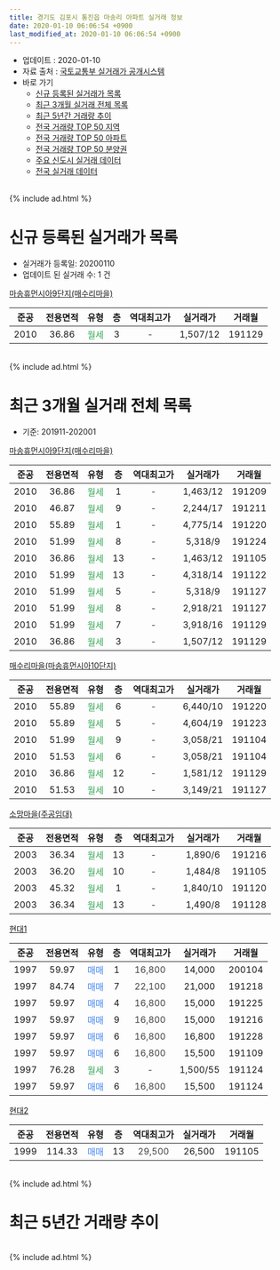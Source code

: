 ```yaml
---
title: 경기도 김포시 통진읍 마송리 아파트 실거래 정보
date: 2020-01-10 06:06:54 +0900
last_modified_at: 2020-01-10 06:06:54 +0900
---
```


* 업데이트 : 2020-01-10
* 자료 출처 : [국토교통부 실거래가 공개시스템](http://rt.molit.go.kr)
* 바로 가기
    * [신규 등록된 실거래가 목록](#신규-등록된-실거래가-목록)
    * [최근 3개월 실거래 전체 목록](#최근-3개월-실거래-전체-목록)
    * [최근 5년간 거래량 추이](#최근-5년간-거래량-추이)
    * [전국 거래량 TOP 50 지역](https://inasie.github.io/apt-trade-info/최근-3개월-전국에서-가장-거래가-많이-발생한-지역)
    * [전국 거래량 TOP 50 아파트](https://inasie.github.io/apt-trade-info/최근-3개월-전국에서-가장-거래가-많이-발생한-아파트)
    * [전국 거래량 TOP 50 분양권](https://inasie.github.io/apt-trade-info/최근-3개월-전국에서-가장-거래가-많이-발생한-분양권)
    * [주요 신도시 실거래 데이터](https://inasie.github.io/apt-trade-info/주요-신도시)
    * [전국 실거래 데이터](https://inasie.github.io/apt-trade-info/전국)
<br>
{% include ad.html %}
<br>

# 신규 등록된 실거래가 목록
* 실거래가 등록일: 20200110
* 업데이트 된 실거래 수: 1 건


[마송휴먼시아9단지(매수리마을)](https://search.naver.com/search.naver?query=%EA%B2%BD%EA%B8%B0%EB%8F%84+%EA%B9%80%ED%8F%AC%EC%8B%9C+%ED%86%B5%EC%A7%84%EC%9D%8D+%EB%A7%88%EC%86%A1%EB%A6%AC+%EB%A7%88%EC%86%A1%ED%9C%B4%EB%A8%BC%EC%8B%9C%EC%95%849%EB%8B%A8%EC%A7%80%28%EB%A7%A4%EC%88%98%EB%A6%AC%EB%A7%88%EC%9D%84%29)

|준공|전용면적|유형|층|역대최고가|실거래가|거래월|
|:---:|:---:|:---:|:---:|:---:|:---:|:---:|
|2010|36.86|<span style="color:#34a853">월세</span>|3|<span style="color:#444444">-</span>|1,507/12|191129|


<br>
{% include ad.html %}
<br>

# 최근 3개월 실거래 전체 목록
* 기준: 201911-202001


[마송휴먼시아9단지(매수리마을)](https://search.naver.com/search.naver?query=%EA%B2%BD%EA%B8%B0%EB%8F%84+%EA%B9%80%ED%8F%AC%EC%8B%9C+%ED%86%B5%EC%A7%84%EC%9D%8D+%EB%A7%88%EC%86%A1%EB%A6%AC+%EB%A7%88%EC%86%A1%ED%9C%B4%EB%A8%BC%EC%8B%9C%EC%95%849%EB%8B%A8%EC%A7%80%28%EB%A7%A4%EC%88%98%EB%A6%AC%EB%A7%88%EC%9D%84%29)

|준공|전용면적|유형|층|역대최고가|실거래가|거래월|
|:---:|:---:|:---:|:---:|:---:|:---:|:---:|
|2010|36.86|<span style="color:#34a853">월세</span>|1|<span style="color:#444444">-</span>|1,463/12|191209|
|2010|46.87|<span style="color:#34a853">월세</span>|9|<span style="color:#444444">-</span>|2,244/17|191211|
|2010|55.89|<span style="color:#34a853">월세</span>|1|<span style="color:#444444">-</span>|4,775/14|191220|
|2010|51.99|<span style="color:#34a853">월세</span>|8|<span style="color:#444444">-</span>|5,318/9|191224|
|2010|36.86|<span style="color:#34a853">월세</span>|13|<span style="color:#444444">-</span>|1,463/12|191105|
|2010|51.99|<span style="color:#34a853">월세</span>|13|<span style="color:#444444">-</span>|4,318/14|191122|
|2010|51.99|<span style="color:#34a853">월세</span>|5|<span style="color:#444444">-</span>|5,318/9|191127|
|2010|51.99|<span style="color:#34a853">월세</span>|8|<span style="color:#444444">-</span>|2,918/21|191127|
|2010|51.99|<span style="color:#34a853">월세</span>|7|<span style="color:#444444">-</span>|3,918/16|191129|
|2010|36.86|<span style="color:#34a853">월세</span>|3|<span style="color:#444444">-</span>|1,507/12|191129|

[매수리마을(마송휴먼시아10단지)](https://search.naver.com/search.naver?query=%EA%B2%BD%EA%B8%B0%EB%8F%84+%EA%B9%80%ED%8F%AC%EC%8B%9C+%ED%86%B5%EC%A7%84%EC%9D%8D+%EB%A7%88%EC%86%A1%EB%A6%AC+%EB%A7%A4%EC%88%98%EB%A6%AC%EB%A7%88%EC%9D%84%28%EB%A7%88%EC%86%A1%ED%9C%B4%EB%A8%BC%EC%8B%9C%EC%95%8410%EB%8B%A8%EC%A7%80%29)

|준공|전용면적|유형|층|역대최고가|실거래가|거래월|
|:---:|:---:|:---:|:---:|:---:|:---:|:---:|
|2010|55.89|<span style="color:#34a853">월세</span>|6|<span style="color:#444444">-</span>|6,440/10|191220|
|2010|55.89|<span style="color:#34a853">월세</span>|5|<span style="color:#444444">-</span>|4,604/19|191223|
|2010|51.99|<span style="color:#34a853">월세</span>|9|<span style="color:#444444">-</span>|3,058/21|191104|
|2010|51.53|<span style="color:#34a853">월세</span>|6|<span style="color:#444444">-</span>|3,058/21|191104|
|2010|36.86|<span style="color:#34a853">월세</span>|12|<span style="color:#444444">-</span>|1,581/12|191129|
|2010|51.53|<span style="color:#34a853">월세</span>|10|<span style="color:#444444">-</span>|3,149/21|191127|

[소망마을(주공임대)](https://search.naver.com/search.naver?query=%EA%B2%BD%EA%B8%B0%EB%8F%84+%EA%B9%80%ED%8F%AC%EC%8B%9C+%ED%86%B5%EC%A7%84%EC%9D%8D+%EB%A7%88%EC%86%A1%EB%A6%AC+%EC%86%8C%EB%A7%9D%EB%A7%88%EC%9D%84%28%EC%A3%BC%EA%B3%B5%EC%9E%84%EB%8C%80%29)

|준공|전용면적|유형|층|역대최고가|실거래가|거래월|
|:---:|:---:|:---:|:---:|:---:|:---:|:---:|
|2003|36.34|<span style="color:#34a853">월세</span>|13|<span style="color:#444444">-</span>|1,890/6|191216|
|2003|36.20|<span style="color:#34a853">월세</span>|10|<span style="color:#444444">-</span>|1,484/8|191105|
|2003|45.32|<span style="color:#34a853">월세</span>|1|<span style="color:#444444">-</span>|1,840/10|191120|
|2003|36.34|<span style="color:#34a853">월세</span>|13|<span style="color:#444444">-</span>|1,490/8|191128|

[현대1](https://search.naver.com/search.naver?query=%EA%B2%BD%EA%B8%B0%EB%8F%84+%EA%B9%80%ED%8F%AC%EC%8B%9C+%ED%86%B5%EC%A7%84%EC%9D%8D+%EB%A7%88%EC%86%A1%EB%A6%AC+%ED%98%84%EB%8C%801)

|준공|전용면적|유형|층|역대최고가|실거래가|거래월|
|:---:|:---:|:---:|:---:|:---:|:---:|:---:|
|1997|59.97|<span style="color:#4285f3">매매</span>|1|<span style="color:#444444">16,800</span>|14,000|200104|
|1997|84.74|<span style="color:#4285f3">매매</span>|7|<span style="color:#444444">22,100</span>|21,000|191218|
|1997|59.97|<span style="color:#4285f3">매매</span>|4|<span style="color:#444444">16,800</span>|15,000|191225|
|1997|59.97|<span style="color:#4285f3">매매</span>|9|<span style="color:#444444">16,800</span>|15,000|191216|
|1997|59.97|<span style="color:#4285f3">매매</span>|6|<span style="color:#444444">16,800</span>|16,800|191228|
|1997|59.97|<span style="color:#4285f3">매매</span>|6|<span style="color:#444444">16,800</span>|15,500|191109|
|1997|76.28|<span style="color:#34a853">월세</span>|3|<span style="color:#444444">-</span>|1,500/55|191124|
|1997|59.97|<span style="color:#4285f3">매매</span>|6|<span style="color:#444444">16,800</span>|15,500|191124|

[현대2](https://search.naver.com/search.naver?query=%EA%B2%BD%EA%B8%B0%EB%8F%84+%EA%B9%80%ED%8F%AC%EC%8B%9C+%ED%86%B5%EC%A7%84%EC%9D%8D+%EB%A7%88%EC%86%A1%EB%A6%AC+%ED%98%84%EB%8C%802)

|준공|전용면적|유형|층|역대최고가|실거래가|거래월|
|:---:|:---:|:---:|:---:|:---:|:---:|:---:|
|1999|114.33|<span style="color:#4285f3">매매</span>|13|<span style="color:#444444">29,500</span>|26,500|191105|


<br>
{% include ad.html %}
<br>

# 최근 5년간 거래량 추이


<div style="width:100%;">
    <canvas id="deal_progress" height="200"></canvas>
</div>

<script>
new Chart(document.getElementById("deal_progress"), {
    type: 'line',
    data: {
        labels: ['201501','201502','201503','201504','201505','201506','201507','201508','201509','201510','201511','201512','201601','201602','201603','201604','201605','201606','201607','201608','201609','201610','201611','201612','201701','201702','201703','201704','201705','201706','201707','201708','201709','201710','201711','201712','201801','201802','201803','201804','201805','201806','201807','201808','201809','201810','201811','201812','201901','201902','201903','201904','201905','201906','201907','201908','201909','201910','201911','201912','202001'],
        datasets: [{
            label: '매매',
            pointRadius: 1,
            data: [9, 6, 11, 10, 6, 8, 4, 7, 6, 9, 4, 5, 4, 6, 6, 6, 11, 7, 5, 6, 0, 5, 5, 3, 1, 7, 10, 2, 7, 3, 2, 7, 3, 2, 6, 3, 4, 4, 9, 8, 2, 6, 4, 5, 5, 4, 4, 2, 3, 3, 4, 2, 5, 3, 4, 1, 1, 5, 3, 4, 1],
            borderColor: "rgba(255, 201, 14, 1)",
            backgroundColor: "rgba(255, 201, 14, 0.5)",
            fill: false,
            lineTension: 0
        },{
            label: '전월세',
            pointRadius: 1,
            data: [45, 3, 8, 22, 40, 15, 23, 17, 8, 3, 7, 9, 8, 46, 14, 18, 10, 4, 5, 4, 6, 6, 6, 5, 51, 8, 9, 6, 29, 17, 25, 13, 15, 11, 18, 9, 17, 39, 18, 8, 7, 10, 8, 6, 8, 8, 5, 10, 29, 5, 6, 12, 14, 6, 7, 4, 5, 6, 14, 7, 0],
            borderColor: "rgba(0, 141, 185, 1)",
            backgroundColor: "rgba(0, 141, 185, 0.5)",
            fill: false,
            lineTension: 0
        }
        ]
    },
    options: {
        responsive: true,
        title: {
            display: false
        },
        tooltips: {
            mode: 'index',
            intersect: false
        },
        hover: {
            mode: 'nearest',
            intersect: true
        },
        scales: {
            xAxes: [{
                display: true,
                scaleLabel: {
                    display: true,
                    labelString: '년/월'
                }
            }],
            yAxes: [{
                display: true,
                ticks: {
                    suggestedMin: 0,
                },
                scaleLabel: {
                    display: true,
                    labelString: '실거래 수'
                }
            }]
        }
    }
});

</script>


<br>
{% include ad.html %}
<br>

